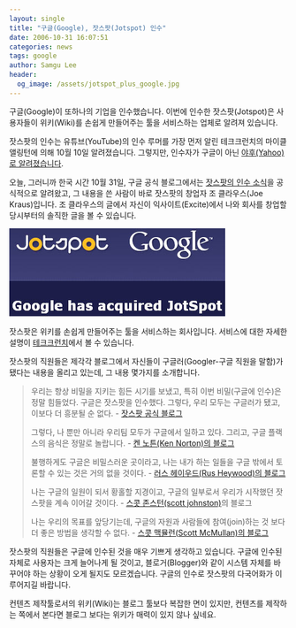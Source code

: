 ```yaml
---
layout: single
title: "구글(Google), 잣스팟(Jotspot) 인수"
date: 2006-10-31 16:07:51
categories: news
tags: google
author: Samgu Lee
header:
  og_image: /assets/jotspot_plus_google.jpg
---
```


구글(Google)이 또하나의 기업을 인수했습니다. 이번에 인수한 잣스팟(Jotspot)은 사용자들이 위키(Wiki)를 손쉽게 만들어주는 툴을 서비스하는 업체로 알려져 있습니다.

잣스팟의 인수는 유튜브(YouTube)의 인수 루머를 가장 먼저 알린 테크크런치의 마이클 앨링턴에 의해 10월 10일 알려졌습니다. 그렇지만, 인수자가 구글이 아닌 [야후(Yahoo)로 알려졌습니다](http://www.techcrunch.com/2006/05/10/rumor-yahoo-closed-jotspot-acquisition/).

오늘, 그러니까 한국 시간 10월 31일, 구글 공식 블로그에서는 [잣스팟의 인수 소식](http://googleblog.blogspot.com/2006/10/spot-on.html)을 공식적으로 알려왔고, 그 내용을 쓴 사람이 바로 잣스팟의 창업자 조 클라우스(Joe Kraus)입니다. 조 클라우스의 글에서 자신이 익사이트(Excite)에서 나와 회사를 창업할 당시부터의 솔직한 글을 볼 수 있습니다.

![잣스팟(Jotspot), 구글(Google)에 인수](/assets/jotspot_plus_google.jpg)

잣스팟은 위키를 손쉽게 만들어주는 툴을 서비스하는 회사입니다. 서비스에 대한 자세한 설명이 [테크크런치](http://www.techcrunch.com/tag/JotSpot/)에서 볼 수 있습니다.

잣스팟의 직원들은 제각각 블로그에서 자신들이 구글러(Googler-구글 직원을 말함)가 됐다는 내용을 올리고 있는데, 그 내용 몇가지를 소개합니다.

> 우리는 항상 비밀을 지키는 힘든 시기를 보냈고, 특히 이번 비밀(구글에 인수)은 정말 힘들었다. 구글은 잣스팟을 인수했다. 그렇다, 우리 모두는 구글러가 됐고, 이보다 더 흥분될 순 없다. - [잣스팟 공식 블로그](http://blog.jot.com/archives/2006/10/31/were-googlers-now/)
>
> 그렇다, 나 뿐만 아니라 우리팀 모두가 구글에서 일하고 있다. 그리고, 구글 플랙스의 음식은 정말로 놀랍니다. - [켄 노튼(Ken Norton)의 블로그](http://www.heynorton.org/blog/2006/10/im_a_googler_no.html)
>
> 불행하게도 구글은 비밀스러운 곳이라고, 나는 내가 하는 일들을 구글 밖에서 토론할 수 있는 것은 거의 없을 것이다. - [러스 헤이우드(Rus Heywood)의 블로그](http://www.devtools.org/mt/rus/)
>
> 나는 구글의 일원이 되서 황홀할 지경이고, 구글의 일부로서 우리가 시작했던 잣스팟을 계속 이어갈 것이다. - [스콧 존스턴(scott johnston)](http://www.happyinwater.com/life/archives/2006/10/31/googlespot/)의 블로그
>
> 나는 우리의 목표를 앞당기는데, 구글의 자원과 사람들에 참여(join)하는 것 보다 더 좋은 방법을 생각할 수 없다. - [스콧 맥뮬런(Scott McMullan)의 블로그](http://www.scottmcmullan.com/blog/2006/10/im_now_a_google.html)

잣스팟의 직원들은 구글에 인수된 것을 매우 기쁘게 생각하고 있습니다. 구글에 인수된 자체로 사용자는 크게 늘어나게 될 것이고, 블로거(Blogger)와 같이 시스템 자체를 바꾸어야 하는 상황이 오게 될지도 모르겠습니다. 구글의 인수로 잣스팟의 다국어화가 이루어지길 바랍니다.

컨텐츠 제작툴로서의 위키(Wiki)는 블로그 툴보다 복잡한 면이 있지만, 컨텐츠를 제작하는 쪽에서 본다면 블로그 보다는 위키가 매력이 있지 않나 싶네요.
